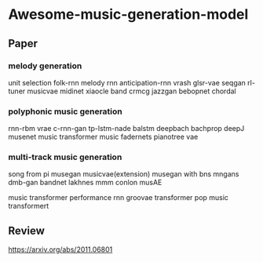 # Awesome-music-generation-model

## Paper
### melody generation
unit selection
folk-rnn
melody rnn
anticipation-rnn
vrash
glsr-vae
seqgan
rl-tuner
musicvae
midinet
xiaocle band crmcg
jazzgan
bebopnet
chordal


### polyphonic music generation
rnn-rbm
vrae
c-rnn-gan
tp-lstm-nade
balstm
deepbach
bachprop
deepJ
musenet
music transformer
music fadernets
pianotree vae

### multi-track music generation
song from pi
musegan
musicvae(extension)
musegan with bns
mngans
dmb-gan
bandnet
lakhnes
mmm
conlon
musAE


music transformer
performance rnn
groovae
transformer
pop music transformert
## Review
https://arxiv.org/abs/2011.06801